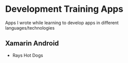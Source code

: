 # Development Training Apps
Apps I wrote while learning to develop apps in different languages/technologies

## Xamarin Android
* Rays Hot Dogs
